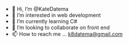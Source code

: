 - 👋 Hi, I’m @KateDatema
- 👀 I’m interested in web development 
- 🌱 I’m currently learning C#
- 💞️ I’m looking to collaborate on front end
- 📫 How to reach me ... k8datema@gmail.com

<!---
KateDatema/KateDatema is a ✨ special ✨ repository because its `README.md` (this file) appears on your GitHub profile.
You can click the Preview link to take a look at your changes.
--->
